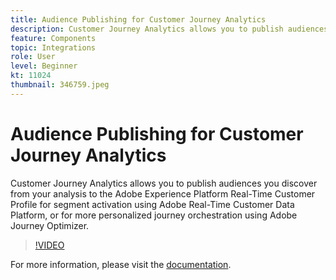 ```yaml
---
title: Audience Publishing for Customer Journey Analytics
description: Customer Journey Analytics allows you to publish audiences you discover from your analysis to the Adobe Experience Platform Real-Time Customer Profile for segment activation using Adobe Real-Time Customer Data Platform, or for more personalized journey orchestration using Adobe Journey Optimizer. (Should be between 60 and 160 characters, but is 297 characters)
feature: Components
topic: Integrations
role: User
level: Beginner
kt: 11024
thumbnail: 346759.jpeg
---
```


# Audience Publishing for Customer Journey Analytics

Customer Journey Analytics allows you to publish audiences you discover from your analysis to the Adobe Experience Platform Real-Time Customer Profile for segment activation using Adobe Real-Time Customer Data Platform, or for more personalized journey orchestration using Adobe Journey Optimizer.

>[!VIDEO](https://video.tv.adobe.com/v/346759/?quality=12&learn=on)

For more information, please visit the [documentation](https://experienceleague.adobe.com/docs/analytics-platform/using/cja-components/audiences/audiences-overview.html?lang=en).
